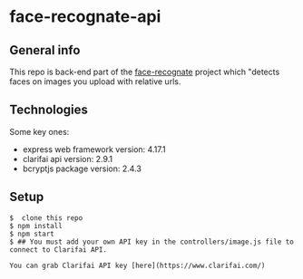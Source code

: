 # face-recognate-api

## General info
This repo is back-end part of the [face-recognate](https://github.com/mahmutsen/face-recognate) project which "detects faces on images you upload with relative urls.
	
## Technologies
Some key ones:
* express web framework version: 4.17.1
* clarifai api version: 2.9.1
* bcryptjs package version: 2.4.3
	
## Setup
```
$  clone this repo
$ npm install
$ npm start
$ ## You must add your own API key in the controllers/image.js file to connect to Clarifai API.

You can grab Clarifai API key [here](https://www.clarifai.com/)
